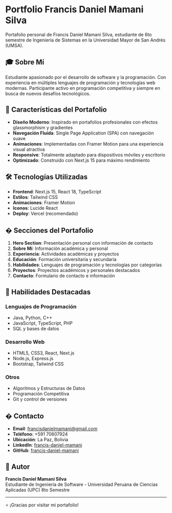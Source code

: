 # Portfolio Francis Daniel Mamani Silva

Portafolio personal de Francis Daniel Mamani Silva, estudiante de 6to semestre de Ingeniería de Sistemas en la Universidad Mayor de San Andrés (UMSA).

## 🎓 Sobre Mí

Estudiante apasionado por el desarrollo de software y la programación. Con experiencia en múltiples lenguajes de programación y tecnologías web modernas. Participante activo en programación competitiva y siempre en busca de nuevos desafíos tecnológicos.

## 🚀 Características del Portafolio

- **Diseño Moderno**: Inspirado en portafolios profesionales con efectos glassmorphism y gradientes
- **Navegación Fluida**: Single Page Application (SPA) con navegación suave
- **Animaciones**: Implementadas con Framer Motion para una experiencia visual atractiva
- **Responsive**: Totalmente adaptado para dispositivos móviles y escritorio
- **Optimizado**: Construido con Next.js 15 para máximo rendimiento

## 🛠️ Tecnologías Utilizadas

- **Frontend**: Next.js 15, React 18, TypeScript
- **Estilos**: Tailwind CSS
- **Animaciones**: Framer Motion
- **Iconos**: Lucide React
- **Deploy**: Vercel (recomendado)

## � Secciones del Portafolio

1. **Hero Section**: Presentación personal con información de contacto
2. **Sobre Mí**: Información académica y personal
3. **Experiencia**: Actividades académicas y proyectos
4. **Educación**: Formación universitaria y secundaria
5. **Habilidades**: Lenguajes de programación y tecnologías por categorías
6. **Proyectos**: Proyectos académicos y personales destacados
7. **Contacto**: Formulario de contacto e información

## 🎯 Habilidades Destacadas

### Lenguajes de Programación
- Java, Python, C++
- JavaScript, TypeScript, PHP
- SQL y bases de datos

### Desarrollo Web
- HTML5, CSS3, React, Next.js
- Node.js, Express.js
- Bootstrap, Tailwind CSS

### Otros
- Algoritmos y Estructuras de Datos
- Programación Competitiva
- Git y control de versiones

## � Contacto

- **Email**: francisdanielmamani@gmail.com
- **Teléfono**: +591 70607924
- **Ubicación**: La Paz, Bolivia
- **LinkedIn**: [francis-daniel-mamani](https://linkedin.com/in/francis-daniel-mamani)
- **GitHub**: [francis-daniel-mamani](https://github.com/francis-daniel-mamani)

## 👤 Autor

**Francis Daniel Mamani Silva**  
Estudiante de Ingeniería de Software - Universidad Peruana de Ciencias Aplicadas (UPC)
8to Semestre

---

⭐ ¡Gracias por visitar mi portafolio!
